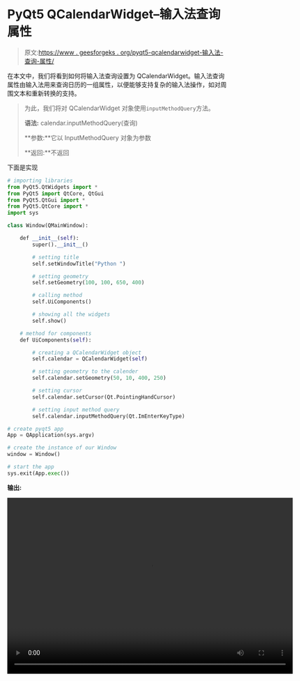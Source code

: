 # PyQt5 QCalendarWidget–输入法查询属性

> 原文:[https://www . geesforgeks . org/pyqt5-qcalendarwidget-输入法-查询-属性/](https://www.geeksforgeeks.org/pyqt5-qcalendarwidget-input-method-query-property/)

在本文中，我们将看到如何将输入法查询设置为 QCalendarWidget。输入法查询属性由输入法用来查询日历的一组属性，以便能够支持复杂的输入法操作，如对周围文本和重新转换的支持。

> 为此，我们将对 QCalendarWidget 对象使用`inputMethodQuery`方法。
> 
> **语法:** calendar.inputMethodQuery(查询)
> 
> **参数:**它以 InputMethodQuery 对象为参数
> 
> **返回:**不返回

下面是实现

```py
# importing libraries
from PyQt5.QtWidgets import * 
from PyQt5 import QtCore, QtGui
from PyQt5.QtGui import * 
from PyQt5.QtCore import * 
import sys

class Window(QMainWindow):

    def __init__(self):
        super().__init__()

        # setting title
        self.setWindowTitle("Python ")

        # setting geometry
        self.setGeometry(100, 100, 650, 400)

        # calling method
        self.UiComponents()

        # showing all the widgets
        self.show()

    # method for components
    def UiComponents(self):

        # creating a QCalendarWidget object
        self.calendar = QCalendarWidget(self)

        # setting geometry to the calender
        self.calendar.setGeometry(50, 10, 400, 250)

        # setting cursor
        self.calendar.setCursor(Qt.PointingHandCursor)

        # setting input method query
        self.calendar.inputMethodQuery(Qt.ImEnterKeyType)

# create pyqt5 app
App = QApplication(sys.argv)

# create the instance of our Window
window = Window()

# start the app
sys.exit(App.exec())
```

**输出:**

<video class="wp-video-shortcode" id="video-428654-1" width="656" height="404" preload="metadata" controls=""><source type="video/mp4" src="https://media.geeksforgeeks.org/wp-content/uploads/20200610181852/Python-2020-06-10-18-18-25.mp4?_=1">[https://media.geeksforgeeks.org/wp-content/uploads/20200610181852/Python-2020-06-10-18-18-25.mp4](https://media.geeksforgeeks.org/wp-content/uploads/20200610181852/Python-2020-06-10-18-18-25.mp4)</video>